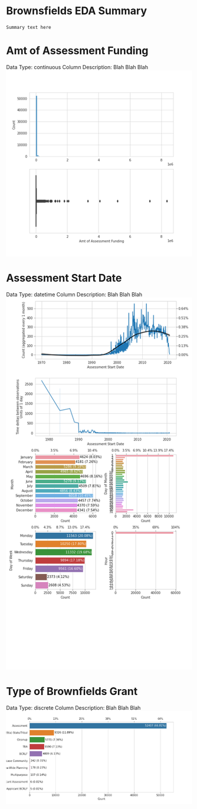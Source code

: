 # Brownsfields EDA Summary
    
    Summary text here
    
# Amt of Assessment Funding
Data Type: continuous
Column Description: Blah Blah Blah
![alt text](./images/Amt_of_Assessment_Funding.png)
# Assessment Start Date
Data Type: datetime
Column Description: Blah Blah Blah
![alt text](./images/Assessment_Start_Date.png)
# Type of Brownfields Grant
Data Type: discrete
Column Description: Blah Blah Blah
![alt text](./images/Type_of_Brownfields_Grant.png)